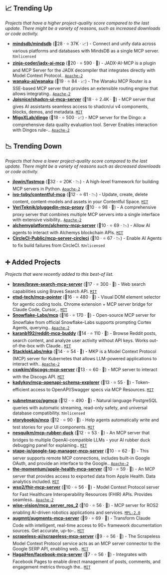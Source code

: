 ## 📈 Trending Up

_Projects that have a higher project-quality score compared to the last update. There might be a variety of reasons, such as increased downloads or code activity._

- <b><a href="https://github.com/mindsdb/mindsdb">mindsdb/mindsdb</a></b> (🥇28 ·  ⭐ 37K · 📈) - Connect and unify data across various platforms and databases with MindsDB as a single MCP server. <code>❗Unlicensed</code>
- <b><a href="https://github.com/zinja-coder/jadx-ai-mcp">zinja-coder/jadx-ai-mcp</a></b> (🥇20 ·  ⭐ 590 · 🐣) - JADX-AI-MCP is a plugin and MCP Server for the JADX decompiler that integrates directly with Model Context Protocol.. <code><a href="http://bit.ly/3nYMfla">Apache-2</a></code> <code><img src="https://api.iconify.design/devicon:java.svg" style="display:inline;" width="13" height="13"></code> <code><img src="https://api.iconify.design/material-symbols:home.svg?color=%2389b4fa" style="display:inline;" width="13" height="13"></code>
- <b><a href="https://github.com/wanaku-ai/wanaku">wanaku-ai/wanaku</a></b> (🥇19 ·  ⭐ 84 · 📈) - The Wanaku MCP Router is a SSE-based MCP server that provides an extensible routing engine that allows integrating.. <code><a href="http://bit.ly/3nYMfla">Apache-2</a></code> <code><img src="https://api.iconify.design/material-symbols:cloud.svg?color=%23bac2de" style="display:inline;" width="13" height="13"></code> <code><img src="https://api.iconify.design/material-symbols:home.svg?color=%2389b4fa" style="display:inline;" width="13" height="13"></code>
- <b><a href="https://github.com/Jpisnice/shadcn-ui-mcp-server">Jpisnice/shadcn-ui-mcp-server</a></b> (🥇18 ·  ⭐ 2.4K · 🐣) - MCP server that gives AI assistants seamless access to shadcn/ui v4 components, blocks, demos, and metadata. <code><a href="http://bit.ly/34MBwT8">MIT</a></code> <code><img src="https://api.iconify.design/material-symbols:home.svg?color=%2389b4fa" style="display:inline;" width="13" height="13"></code> <code><img src="https://api.iconify.design/devicon:typescript.svg" style="display:inline;" width="13" height="13"></code>
- <b><a href="https://github.com/MigoXLab/dingo">MigoXLab/dingo</a></b> (🥇18 ·  ⭐ 500 · 📈) - MCP server for the Dingo: a comprehensive data quality evaluation tool. Server Enables interaction with Dingos rule-.. <code><a href="http://bit.ly/3nYMfla">Apache-2</a></code> <code><img src="https://api.iconify.design/devicon:linux.svg" style="display:inline;" width="13" height="13"></code> <code><img src="https://api.iconify.design/material-symbols:home.svg?color=%2389b4fa" style="display:inline;" width="13" height="13"></code> <code><img src="https://cdn.simpleicons.org/apple/9399b2" style="display:inline;" width="13" height="13"></code> <code><img src="https://api.iconify.design/material-symbols:award-star-outline.svg?color=%23f9e2af" style="display:inline;" width="13" height="13"></code> <code><img src="https://api.iconify.design/devicon:python.svg" style="display:inline;" width="13" height="13"></code> <code><img src="https://api.iconify.design/devicon:windows11.svg" style="display:inline;" width="13" height="13"></code>

## 📉 Trending Down

_Projects that have a lower project-quality score compared to the last update. There might be a variety of reasons such as decreased downloads or code activity._

- <b><a href="https://github.com/jlowin/fastmcp">jlowin/fastmcp</a></b> (🥇32 ·  ⭐ 20K · 📉) - A high-level framework for building MCP servers in Python. <code><a href="http://bit.ly/3nYMfla">Apache-2</a></code> <code><img src="https://api.iconify.design/devicon:python.svg" style="display:inline;" width="13" height="13"></code>
- <b><a href="https://github.com/ivo-toby/contentful-mcp">ivo-toby/contentful-mcp</a></b> (🥈12 ·  ⭐ 61 · 📉) - Update, create, delete content, content-models and assets in your Contentful Space. <code><a href="http://bit.ly/34MBwT8">MIT</a></code> <code><img src="https://api.iconify.design/material-symbols:home.svg?color=%2389b4fa" style="display:inline;" width="13" height="13"></code> <code><img src="https://api.iconify.design/devicon:typescript.svg" style="display:inline;" width="13" height="13"></code>
- <b><a href="https://github.com/VeriTeknik/pluggedin-mcp-proxy">VeriTeknik/pluggedin-mcp-proxy</a></b> (🥉10 ·  ⭐ 98 · 🐣) - A comprehensive proxy server that combines multiple MCP servers into a single interface with extensive visibility.. <code><a href="http://bit.ly/3nYMfla">Apache-2</a></code> <code><img src="https://api.iconify.design/material-symbols:home.svg?color=%2389b4fa" style="display:inline;" width="13" height="13"></code> <code><img src="https://api.iconify.design/devicon:typescript.svg" style="display:inline;" width="13" height="13"></code>
- <b><a href="https://github.com/alchemyplatform/alchemy-mcp-server">alchemyplatform/alchemy-mcp-server</a></b> (🥈10 ·  ⭐ 69 · 📉) - Allow AI agents to interact with Alchemys blockchain APIs. <code><a href="http://bit.ly/34MBwT8">MIT</a></code> <code><img src="https://api.iconify.design/material-symbols:cloud.svg?color=%23bac2de" style="display:inline;" width="13" height="13"></code> <code><img src="https://api.iconify.design/material-symbols:award-star-outline.svg?color=%23f9e2af" style="display:inline;" width="13" height="13"></code> <code><img src="https://api.iconify.design/devicon:typescript.svg" style="display:inline;" width="13" height="13"></code>
- <b><a href="https://github.com/CircleCI-Public/mcp-server-circleci">CircleCI-Public/mcp-server-circleci</a></b> (🥉10 ·  ⭐ 67 · 📉) - Enable AI Agents to fix build failures from CircleCI. <code>❗Unlicensed</code> <code><img src="https://api.iconify.design/material-symbols:cloud.svg?color=%23bac2de" style="display:inline;" width="13" height="13"></code> <code><img src="https://api.iconify.design/devicon:typescript.svg" style="display:inline;" width="13" height="13"></code>

## ➕ Added Projects

_Projects that were recently added to this best-of list._

- <b><a href="https://github.com/brave/brave-search-mcp-server">brave/brave-search-mcp-server</a></b> (🥇17 ·  ⭐ 300 · 🐣) - Web search capabilities using Braves Search API. <code><a href="http://bit.ly/34MBwT8">MIT</a></code> <code><img src="https://api.iconify.design/material-symbols:cloud.svg?color=%23bac2de" style="display:inline;" width="13" height="13"></code> <code><img src="https://api.iconify.design/devicon:typescript.svg" style="display:inline;" width="13" height="13"></code>
- <b><a href="https://github.com/etsd-tech/mcp-pointer">etsd-tech/mcp-pointer</a></b> (🥈16 ·  ⭐ 480 · 🐣) - Visual DOM element selector for agentic coding tools. Chrome extension + MCP server bridge for Claude Code, Cursor,.. <code><a href="http://bit.ly/34MBwT8">MIT</a></code> <code><img src="https://api.iconify.design/devicon:linux.svg" style="display:inline;" width="13" height="13"></code> <code><img src="https://api.iconify.design/material-symbols:home.svg?color=%2389b4fa" style="display:inline;" width="13" height="13"></code> <code><img src="https://cdn.simpleicons.org/apple/9399b2" style="display:inline;" width="13" height="13"></code> <code><img src="https://api.iconify.design/devicon:typescript.svg" style="display:inline;" width="13" height="13"></code> <code><img src="https://api.iconify.design/devicon:windows11.svg" style="display:inline;" width="13" height="13"></code>
- <b><a href="https://github.com/Snowflake-Labs/mcp">Snowflake-Labs/mcp</a></b> (🥈16 ·  ⭐ 170 · 🐣) - Open-source MCP server for Snowflake from official Snowflake-Labs supports prompting Cortex Agents, querying.. <code><a href="http://bit.ly/3nYMfla">Apache-2</a></code> <code><img src="https://api.iconify.design/material-symbols:cloud.svg?color=%23bac2de" style="display:inline;" width="13" height="13"></code> <code><img src="https://api.iconify.design/devicon:python.svg" style="display:inline;" width="13" height="13"></code>
- <b><a href="https://github.com/karanb192/reddit-mcp-buddy">karanb192/reddit-mcp-buddy</a></b> (🥇14 ·  ⭐ 110 · 🐣) - Browse Reddit posts, search content, and analyze user activity without API keys. Works out-of-the-box with Claude.. <code><a href="http://bit.ly/34MBwT8">MIT</a></code> <code><img src="https://api.iconify.design/material-symbols:home.svg?color=%2389b4fa" style="display:inline;" width="13" height="13"></code> <code><img src="https://api.iconify.design/devicon:typescript.svg" style="display:inline;" width="13" height="13"></code>
- <b><a href="https://github.com/StacklokLabs/mkp">StacklokLabs/mkp</a></b> (🥉14 ·  ⭐ 54 · 🐣) - MKP is a Model Context Protocol (MCP) server for Kubernetes that allows LLM-powered applications to interact with.. <code><a href="http://bit.ly/3nYMfla">Apache-2</a></code> <code><img src="https://api.iconify.design/material-symbols:cloud.svg?color=%23bac2de" style="display:inline;" width="13" height="13"></code> <code><img src="https://api.iconify.design/devicon:go.svg" style="display:inline;" width="13" height="13"></code>
- <b><a href="https://github.com/cswkim/discogs-mcp-server">cswkim/discogs-mcp-server</a></b> (🥈13 ·  ⭐ 60 · 🐣) - MCP server to interact with the Discogs API. <code><a href="http://bit.ly/34MBwT8">MIT</a></code> <code><img src="https://api.iconify.design/material-symbols:cloud.svg?color=%23bac2de" style="display:inline;" width="13" height="13"></code> <code><img src="https://api.iconify.design/devicon:typescript.svg" style="display:inline;" width="13" height="13"></code>
- <b><a href="https://github.com/kadykov/mcp-openapi-schema-explorer">kadykov/mcp-openapi-schema-explorer</a></b> (🥈13 ·  ⭐ 55 · 🐣) - Token-efficient access to OpenAPI/Swagger specs via MCP Resources. <code><a href="http://bit.ly/34MBwT8">MIT</a></code> <code><img src="https://api.iconify.design/material-symbols:cloud.svg?color=%23bac2de" style="display:inline;" width="13" height="13"></code> <code><img src="https://api.iconify.design/material-symbols:home.svg?color=%2389b4fa" style="display:inline;" width="13" height="13"></code> <code><img src="https://api.iconify.design/devicon:typescript.svg" style="display:inline;" width="13" height="13"></code>
- <b><a href="https://github.com/subnetmarco/pgmcp">subnetmarco/pgmcp</a></b> (🥉12 ·  ⭐ 490 · 🐣) - Natural language PostgreSQL queries with automatic streaming, read-only safety, and universal database compatibility. <code>❗Unlicensed</code> <code><img src="https://api.iconify.design/devicon:go.svg" style="display:inline;" width="13" height="13"></code> <code><img src="https://api.iconify.design/material-symbols:home.svg?color=%2389b4fa" style="display:inline;" width="13" height="13"></code>
- <b><a href="https://github.com/storybookjs/mcp">storybookjs/mcp</a></b> (🥉12 ·  ⭐ 90 · 🐣) - Help agents automatically write and test stories for your UI components. <code><a href="http://bit.ly/34MBwT8">MIT</a></code> <code><img src="https://api.iconify.design/material-symbols:home.svg?color=%2389b4fa" style="display:inline;" width="13" height="13"></code> <code><img src="https://api.iconify.design/devicon:typescript.svg" style="display:inline;" width="13" height="13"></code>
- <b><a href="https://github.com/nesquikm/mcp-rubber-duck">nesquikm/mcp-rubber-duck</a></b> (🥉12 ·  ⭐ 53 · 🐣) - An MCP server that bridges to multiple OpenAI-compatible LLMs - your AI rubber duck debugging panel for explaining.. <code><a href="http://bit.ly/34MBwT8">MIT</a></code> <code><img src="https://api.iconify.design/material-symbols:cloud.svg?color=%23bac2de" style="display:inline;" width="13" height="13"></code> <code><img src="https://api.iconify.design/material-symbols:home.svg?color=%2389b4fa" style="display:inline;" width="13" height="13"></code> <code><img src="https://api.iconify.design/devicon:typescript.svg" style="display:inline;" width="13" height="13"></code>
- <b><a href="https://github.com/stape-io/google-tag-manager-mcp-server">stape-io/google-tag-manager-mcp-server</a></b> (🥈10 ·  ⭐ 62 · 🐣) - This server supports remote MCP connections, includes built-in Google OAuth, and provide an interface to the Google.. <code><a href="http://bit.ly/3nYMfla">Apache-2</a></code> <code><img src="https://api.iconify.design/material-symbols:cloud.svg?color=%23bac2de" style="display:inline;" width="13" height="13"></code> <code><img src="https://api.iconify.design/devicon:typescript.svg" style="display:inline;" width="13" height="13"></code>
- <b><a href="https://github.com/the-momentum/apple-health-mcp-server">the-momentum/apple-health-mcp-server</a></b> (🥉10 ·  ⭐ 59 · 🐣) - An MCP server that provides access to exported data from Apple Health. Data analytics included. <code><a href="http://bit.ly/34MBwT8">MIT</a></code> <code><img src="https://api.iconify.design/devicon:linux.svg" style="display:inline;" width="13" height="13"></code> <code><img src="https://api.iconify.design/material-symbols:home.svg?color=%2389b4fa" style="display:inline;" width="13" height="13"></code> <code><img src="https://cdn.simpleicons.org/apple/9399b2" style="display:inline;" width="13" height="13"></code> <code><img src="https://api.iconify.design/devicon:python.svg" style="display:inline;" width="13" height="13"></code> <code><img src="https://api.iconify.design/devicon:windows11.svg" style="display:inline;" width="13" height="13"></code>
- <b><a href="https://github.com/wso2/fhir-mcp-server">wso2/fhir-mcp-server</a></b> (🥉10 ·  ⭐ 56 · 🐣) - Model Context Protocol server for Fast Healthcare Interoperability Resources (FHIR) APIs. Provides seamless.. <code><a href="http://bit.ly/3nYMfla">Apache-2</a></code> <code><img src="https://api.iconify.design/material-symbols:cloud.svg?color=%23bac2de" style="display:inline;" width="13" height="13"></code> <code><img src="https://api.iconify.design/material-symbols:home.svg?color=%2389b4fa" style="display:inline;" width="13" height="13"></code> <code><img src="https://api.iconify.design/devicon:python.svg" style="display:inline;" width="13" height="13"></code>
- <b><a href="https://github.com/wise-vision/ros2_mcp">wise-vision/mcp_server_ros_2</a></b> (🥉10 ·  ⭐ 56 · 🐣) - MCP server for ROS2 enabling AI-driven robotics applications and services. <code><a href="http://bit.ly/3postzC">MPL-2.0</a></code> <code><img src="https://api.iconify.design/devicon:python.svg" style="display:inline;" width="13" height="13"></code>
- <b><a href="https://github.com/augmnt/augments-mcp-server">augmnt/augments-mcp-server</a></b> (🥉9 ·  ⭐ 69 · 🐣) - Transform Claude Code with intelligent, real-time access to 90+ framework documentation sources. Get accurate, up-to-.. <code><a href="http://bit.ly/34MBwT8">MIT</a></code> <code><img src="https://api.iconify.design/material-symbols:cloud.svg?color=%23bac2de" style="display:inline;" width="13" height="13"></code> <code><img src="https://api.iconify.design/material-symbols:home.svg?color=%2389b4fa" style="display:inline;" width="13" height="13"></code> <code><img src="https://api.iconify.design/devicon:typescript.svg" style="display:inline;" width="13" height="13"></code>
- <b><a href="https://github.com/scrapeless-ai/scrapeless-mcp-server">scrapeless-ai/scrapeless-mcp-server</a></b> (🥉9 ·  ⭐ 56 · 🐣) - The Scrapeless Model Context Protocol service acts as an MCP server connector to the Google SERP API, enabling web.. <code><a href="http://bit.ly/34MBwT8">MIT</a></code> <code><img src="https://api.iconify.design/material-symbols:cloud.svg?color=%23bac2de" style="display:inline;" width="13" height="13"></code> <code><img src="https://api.iconify.design/devicon:python.svg" style="display:inline;" width="13" height="13"></code>
- <b><a href="https://github.com/HagaiHen/facebook-mcp-server">HagaiHen/facebook-mcp-server</a></b> (🥉7 ·  ⭐ 56 · 🐣) - Integrates with Facebook Pages to enable direct management of posts, comments, and engagement metrics through the.. <code><a href="http://bit.ly/34MBwT8">MIT</a></code> <code><img src="https://api.iconify.design/material-symbols:cloud.svg?color=%23bac2de" style="display:inline;" width="13" height="13"></code> <code><img src="https://api.iconify.design/devicon:python.svg" style="display:inline;" width="13" height="13"></code>

